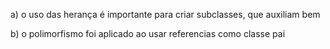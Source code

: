 a) o uso das herança é importante para criar subclasses, que auxiliam bem

b) o polimorfismo foi aplicado ao usar referencias como classe pai

